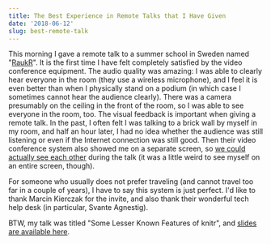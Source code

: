 ```yaml
---
title: The Best Experience in Remote Talks that I Have Given
date: '2018-06-12'
slug: best-remote-talk
---
```


This morning I gave a remote talk to a summer school in Sweden named
"[RaukR](https://www.scilifelab.se/event/raukr-advanced-r-for-bioinformatics-summer-course/)".
It is the first time I have felt completely satisfied by the video conference
equipment. The audio quality was amazing: I was able to clearly hear everyone in
the room (they use a wireless microphone), and I feel it is even better than
when I physically stand on a podium (in which case I sometimes cannot hear the
audience clearly). There was a camera presumably on the ceiling in the front of
the room, so I was able to see everyone in the room, too. The visual feedback is
important when giving a remote talk. In the past, I often felt I was talking to
a brick wall by myself in my room, and half an hour later, I had no idea whether
the audience was still listening or even if the Internet connection was still
good. Then their video conference system also showed me on a separate screen, so
[we could actually see each
other](https://twitter.com/quiestrho/status/1006535865538146306) during the talk
(it was a little weird to see myself on an entire screen, though).

For someone who usually does not prefer traveling (and cannot travel too far in
a couple of years), I have to say this system is just perfect. I'd like to thank
Marcin Kierczak for the invite, and also thank their wonderful tech help desk
(in particular, Svante Agnestig).

BTW, my talk was titled "Some Lesser Known Features of knitr", and [slides are
available here](https://slides.yihui.org/2018-knitr-RaukR-Yihui-Xie.html).
